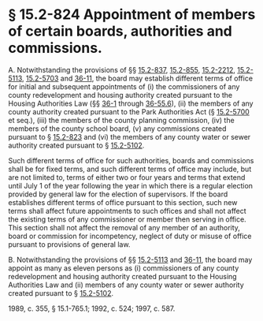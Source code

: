 # § 15.2-824 Appointment of members of certain boards, authorities and commissions.

<p>A. Notwithstanding the provisions of §§ <a href='http://law.lis.virginia.gov/vacode/15.2-837/'>15.2-837</a>, <a href='http://law.lis.virginia.gov/vacode/15.2-855/'>15.2-855</a>, <a href='http://law.lis.virginia.gov/vacode/15.2-2212/'>15.2-2212</a>, <a href='http://law.lis.virginia.gov/vacode/15.2-5113/'>15.2-5113</a>, <a href='http://law.lis.virginia.gov/vacode/15.2-5703/'>15.2-5703</a> and <a href='http://law.lis.virginia.gov/vacode/36-11/'>36-11</a>, the board may establish different terms of office for initial and subsequent appointments of (i) the commissioners of any county redevelopment and housing authority created pursuant to the Housing Authorities Law (§§ <a href='http://law.lis.virginia.gov/vacode/36-1/'>36-1</a> through <a href='http://law.lis.virginia.gov/vacode/36-55.6/'>36-55.6</a>), (ii) the members of any county authority created pursuant to the Park Authorities Act (§ <a href='http://law.lis.virginia.gov/vacode/15.2-5700/'>15.2-5700</a> et seq.), (iii) the members of the county planning commission, (iv) the members of the county school board, (v) any commissions created pursuant to § <a href='http://law.lis.virginia.gov/vacode/15.2-823/'>15.2-823</a> and (vi) the members of any county water or sewer authority created pursuant to § <a href='http://law.lis.virginia.gov/vacode/15.2-5102/'>15.2-5102</a>.</p><p>Such different terms of office for such authorities, boards and commissions shall be for fixed terms, and such different terms of office may include, but are not limited to, terms of either two or four years and terms that extend until July 1 of the year following the year in which there is a regular election provided by general law for the election of supervisors. If the board establishes different terms of office pursuant to this section, such new terms shall affect future appointments to such offices and shall not affect the existing terms of any commissioner or member then serving in office. This section shall not affect the removal of any member of an authority, board or commission for incompetency, neglect of duty or misuse of office pursuant to provisions of general law.</p><p>B. Notwithstanding the provisions of §§ <a href='http://law.lis.virginia.gov/vacode/15.2-5113/'>15.2-5113</a> and <a href='http://law.lis.virginia.gov/vacode/36-11/'>36-11</a>, the board may appoint as many as eleven persons as (i) commissioners of any county redevelopment and housing authority created pursuant to the Housing Authorities Law and (ii) members of any county water or sewer authority created pursuant to § <a href='http://law.lis.virginia.gov/vacode/15.2-5102/'>15.2-5102</a>.</p><p>1989, c. 355, § 15.1-765.1; 1992, c. 524; 1997, c. 587.</p>